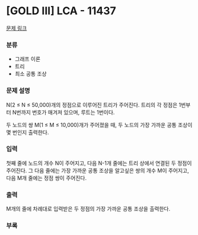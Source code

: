 # [GOLD III] LCA - 11437

[문제 링크](https://www.acmicpc.net/problem/11437)

### 분류

- 그래프 이론
- 트리
- 최소 공통 조상

### 문제 설명

N(2 ≤ N ≤ 50,000)개의 정점으로 이루어진 트리가 주어진다. 트리의 각 정점은 1번부터 N번까지 번호가 매겨져 있으며, 루트는 1번이다.

두 노드의 쌍 M(1 ≤ M ≤ 10,000)개가 주어졌을 때, 두 노드의 가장 가까운 공통 조상이 몇 번인지 출력한다.

### 입력

첫째 줄에 노드의 개수 N이 주어지고, 다음 N-1개 줄에는 트리 상에서 연결된 두 정점이 주어진다. 그 다음 줄에는 가장 가까운 공통 조상을 알고싶은 쌍의 개수 M이 주어지고, 다음 M개 줄에는 정점 쌍이 주어진다.

### 출력

M개의 줄에 차례대로 입력받은 두 정점의 가장 가까운 공통 조상을 출력한다.

### 부록
